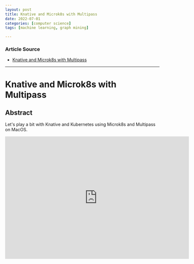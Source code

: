 ```yaml
---
layout: post
title: Knative and Microk8s with Multipass
date: 2022-07-01
categories: [computer science]
tags: [machine learning, graph mining]

---
```


### Article Source

* [Knative and Microk8s with Multipass](https://www.youtube.com/watch?v=yq5hJL_Yzgc)


---

# Knative and Microk8s with Multipass


## Abstract

Let's play a bit with Knative and Kubernetes using Microk8s and Multipass on MacOS.

<iframe width="600" height="400" src="https://www.youtube.com/embed/yq5hJL_Yzgc" title="YouTube video player" frameborder="0" allow="accelerometer; autoplay; clipboard-write; encrypted-media; gyroscope; picture-in-picture" allowfullscreen></iframe>